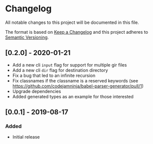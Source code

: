 # Changelog

All notable changes to this project will be documented in this file.

The format is based on [Keep a Changelog](http://keepachangelog.com/en/1.0.0/)
and this project adheres to [Semantic Versioning](http://semver.org/spec/v2.0.0.html).

## [0.2.0] - 2020-01-21

- Add a new cli `input` flag for support for multiple gir files
- Add a new cli `dir` flag for destination directory
- Fix a bug that led to an infinite recursion
- Fix classnames if the classname is a reserved keywords (see https://github.com/codejamninja/babel-parser-generator/pull/1)
- Upgrade dependencies
- Added generated types as an example for those interested

## [0.0.1] - 2019-08-17

### Added

- Initial release
